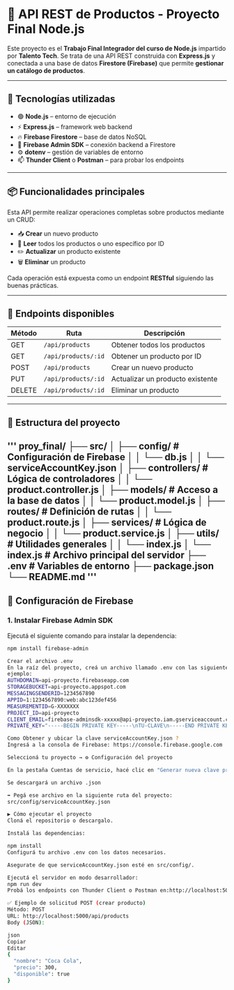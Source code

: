 # 🧪 API REST de Productos - Proyecto Final Node.js

Este proyecto es el **Trabajo Final Integrador del curso de Node.js** impartido por **Talento Tech**. Se trata de una API REST construida con **Express.js** y conectada a una base de datos **Firestore (Firebase)** que permite **gestionar un catálogo de productos**.

---

## 🚀 Tecnologías utilizadas

- 🟢 **Node.js** – entorno de ejecución
- ⚡ **Express.js** – framework web backend
- 🔥 **Firebase Firestore** – base de datos NoSQL
- 🔐 **Firebase Admin SDK** – conexión backend a Firestore
- ⚙️ **dotenv** – gestión de variables de entorno
- 📫 **Thunder Client** o **Postman** – para probar los endpoints

---

## 📦 Funcionalidades principales

Esta API permite realizar operaciones completas sobre productos mediante un CRUD:

- 📥 **Crear** un nuevo producto
- 📄 **Leer** todos los productos o uno específico por ID
- ✏️ **Actualizar** un producto existente
- 🗑️ **Eliminar** un producto

Cada operación está expuesta como un endpoint **RESTful** siguiendo las buenas prácticas.

---

## 🔗 Endpoints disponibles

| Método | Ruta                        | Descripción                      |
|--------|-----------------------------|----------------------------------|
| GET    | `/api/products`             | Obtener todos los productos      |
| GET    | `/api/products/:id`         | Obtener un producto por ID       |
| POST   | `/api/products`             | Crear un nuevo producto          |
| PUT    | `/api/products/:id`         | Actualizar un producto existente |
| DELETE | `/api/products/:id`         | Eliminar un producto             |

---

## 📁 Estructura del proyecto
'''
proy_final/
├── src/
│ ├── config/ # Configuración de Firebase
│ │ └── db.js
│ │ └── serviceAccountKey.json
│ ├── controllers/ # Lógica de controladores
│ │ └── product.controller.js
│ ├── models/ # Acceso a la base de datos
│ │ └── product.model.js
│ ├── routes/ # Definición de rutas
│ │ └── product.route.js
│ ├── services/ # Lógica de negocio
│ │ └── product.service.js
│ ├── utils/ # Utilidades generales
│ │ └── index.js
│ └── index.js # Archivo principal del servidor
├── .env # Variables de entorno
├── package.json
└── README.md
'''
---

## 🔧 Configuración de Firebase

### 1. Instalar Firebase Admin SDK

Ejecutá el siguiente comando para instalar la dependencia:

```bash
npm install firebase-admin

Crear el archivo .env
En la raíz del proyecto, creá un archivo llamado .env con las siguientes variables (ajustá los valores con los datos de tu proyecto de Firebase):
ejemplo:
AUTHDOMAIN=api-proyecto.firebaseapp.com
STORAGEBUCKET=api-proyecto.appspot.com
MESSAGINGSENDERID=1234567890
APPID=1:1234567890:web:abc123def456
MEASUREMENTID=G-XXXXXXX
PROJECT_ID=api-proyecto
CLIENT_EMAIL=firebase-adminsdk-xxxxx@api-proyecto.iam.gserviceaccount.com
PRIVATE_KEY="-----BEGIN PRIVATE KEY-----\nTU-CLAVE\n-----END PRIVATE KEY-----\n"

Como Obtener y ubicar la clave serviceAccountKey.json ?
Ingresá a la consola de Firebase: https://console.firebase.google.com

Seleccioná tu proyecto → ⚙️ Configuración del proyecto

En la pestaña Cuentas de servicio, hacé clic en "Generar nueva clave privada"

Se descargará un archivo .json

➡️ Pegá ese archivo en la siguiente ruta del proyecto:
src/config/serviceAccountKey.json

▶️ Cómo ejecutar el proyecto
Cloná el repositorio o descargalo.

Instalá las dependencias:

npm install
Configurá tu archivo .env con los datos necesarios.

Asegurate de que serviceAccountKey.json esté en src/config/.

Ejecutá el servidor en modo desarrollador:
npm run dev
Probá los endpoints con Thunder Client o Postman en:http://localhost:5000/api/products

✅ Ejemplo de solicitud POST (crear producto)
Método: POST
URL: http://localhost:5000/api/products
Body (JSON):

json
Copiar
Editar
{
  "nombre": "Coca Cola",
  "precio": 300,
  "disponible": true
}
